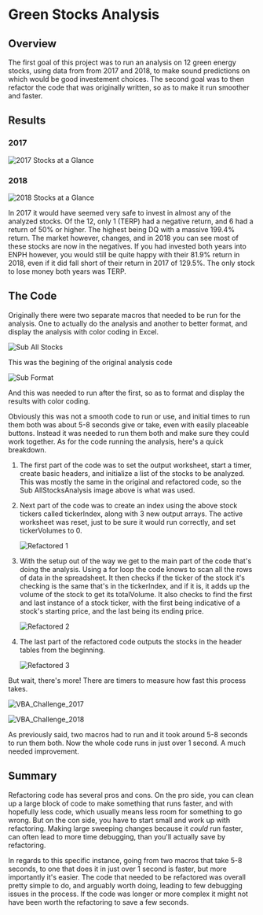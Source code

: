 # Green Stocks Analysis

## Overview
  The first goal of this project was to run an analysis on 12 green energy stocks, using data from from 2017 and 2018,
  to make sound predictions on which would be good investement choices. The second goal was to then refactor the code
  that was originally written, so as to make it run smoother and faster.
  


## Results


### 2017

![2017 Stocks at a Glance](https://github.com/HexHaunter/Stock-Analysis/blob/main/Resources/2017%20Stocks%20at%20a%20Glance.png?raw=true)



### 2018

![2018 Stocks at a Glance](https://github.com/HexHaunter/Stock-Analysis/blob/main/Resources/2018%20Stocks%20at%20a%20Glance.png?raw=true)



  In 2017 it would have seemed very safe to invest in almost any of the analyzed stocks. Of the 12, only 1 (TERP) had a negative
return, and 6 had a return of 50% or higher. The highest being DQ with a massive 199.4% return. The market however, changes, and
in 2018 you can see most of these stocks are now in the negatives. If you had invested both years into ENPH however, you would
still be quite happy with their 81.9% return in 2018, even if it did fall short of their return in 2017 of 129.5%. The only stock
to lose money both years was TERP.


## The Code

Originally there were two separate macros that needed to be run for the analysis. One to actually do the analysis and another to
better format, and display the analysis with color coding in Excel.

![Sub All Stocks](https://github.com/HexHaunter/Stock-Analysis/blob/main/Resources/Sub%20All%20Stocks.png?raw=true)

This was the begining of the original analysis code


![Sub Format](https://github.com/HexHaunter/Stock-Analysis/blob/main/Resources/Sub%20Format.png?raw=true)

And this was needed to run after the first, so as to format and display the results with color coding.



Obviously this was not a smooth code to run or use, and initial times to run them both was about 5-8 seconds give or take,
even with easily placeable buttons. Instead it was needed to run them both and make sure they could work together. As for
the code running the analysis, here's a quick breakdown.


1. The first part of the code was to set the output worksheet, start a timer, create basic headers, and initialize a 
   list of the stocks to be analyzed. This was mostly the same in the original and refactored code, so the
   Sub AllStocksAnalysis image above is what was used.
   
2. Next part of the code was to create an index using the above stock tickers called tickerIndex, along with 3 new
   output arrays. The active worksheet was reset, just to be sure it would run correctly, and set tickerVolumes to 0.
   
   ![Refactored 1](https://github.com/HexHaunter/Stock-Analysis/blob/main/Resources/Refactored%201.png?raw=true)

3. With the setup out of the way we get to the main part of the code that's doing the analysis. Using a for loop
   the code knows to scan all the rows of data in the spreadsheet. It then checks if the ticker of the stock it's
   checking is the same that's in the tickerIndex, and if it is, it adds up the volume of the stock to get its
   totalVolume. It also checks to find the first and last instance of a stock ticker, with the first being indicative
   of a stock's starting price, and the last being its ending price.
   
   ![Refactored 2](https://github.com/HexHaunter/Stock-Analysis/blob/main/Resources/Refactored%202.png?raw=true)
   
4. The last part of the refactored code outputs the stocks in the header tables from the beginning.
   
   ![Refactored 3](https://github.com/HexHaunter/Stock-Analysis/blob/main/Resources/Refactored%203.png?raw=true)
   
But wait, there's more! There are timers to measure how fast this process takes.

![VBA_Challenge_2017](https://github.com/HexHaunter/Stock-Analysis/blob/main/Resources/VBA_Challenge_2017.png?raw=true)


![VBA_Challenge_2018](https://github.com/HexHaunter/Stock-Analysis/blob/main/Resources/VBA_Challenge_2018.png?raw=true)


As previously said, two macros had to run and it took around 5-8 seconds to run them both. Now the whole code runs
in just over 1 second. A much needed improvement.


## Summary

Refactoring code has several pros and cons. On the pro side, you can clean up a large block of code to make
something that runs faster, and with hopefully less code, which usually means less room for something to go 
wrong. But on the con side, you have to start small and work up with refactoring. Making large sweeping
changes because it *could* run faster, can often lead to more time debugging, than you'll actually save
by refactoring.

In regards to this specific instance, going from two macros that take 5-8 seconds, to one that does it in 
just over 1 second is faster, but more importantly it's easier. The code that needed to be refactored was
overall pretty simple to do, and arguably worth doing, leading to few debugging issues in the process. If the
code was longer or more complex it might not have been worth the refactoring to save a few seconds.
